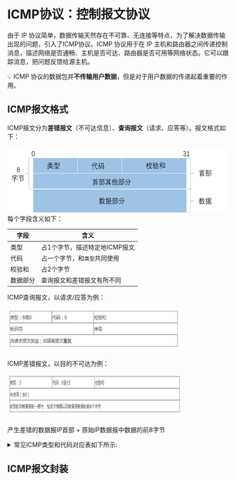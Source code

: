 # ICMP协议：控制报文协议
由于 IP 协议简单，数据传输天然存在不可靠、无连接等特点，为了解决数据传输出现的问题，引入了ICMP协议。ICMP 协议用于在 IP 主机和路由器之间传递控制消息，描述网络是否通畅、主机是否可达、路由器是否可用等网络状态。它可以跟踪消息，把问题反馈给源主机。 
 
:bulb:  ICMP 协议的数据包并**不传输用户数据**，但是对于用户数据的传递起着重要的作用。

## ICMP报文格式
ICMP报文分为**差错报文**（不可达信息）、**查询报文**（请求、应答等）。报文格式如下：
<div align=left><img width="550" height="150" src="./images/ICMP报文格式.png"/></div>  
每个字段含义如下： 
 
|字段|含义|
|-|-|
|类型|占1个字节，描述特定地ICMP报文|
|代码|占一个字节，和`类型`共同使用|
|校验和|占2个字节|
|数据部分|查询报文和差错报文有所不同|

ICMP查询报文，以请求/应答为例： 
<div align=left><img width="400" height="100" src="./images/ICMP请求-应答报文.JPG"/></div>

ICMP差错报文，以目的不可达为例： 
<div align=left><img width="400" height="100" src="./images/ICMP目的不可达报文.JPG"/></div>



产生差错的数据报IP首部 + 原始IP数据报中数据的前8字节

<details> 
<summary>常见ICMP类型和代码对应表如下所示:</summary> 
 
类型		代码		含义      
0		0		回显应答（ping 应答）    
3		0		网络不可达    
3		1		主机不可达    
3		2		协议不可达    
3		3		端口不可达    
3		4		需要进行分片，但设置不分片位    
3		5		源站选路失败     
3		6		目的网络未知  
3		7		目的主机未知  
3		9		目的网络被强制禁止  
3		10		目的主机被强制禁止  
3		11		由于服务类型 TOS，网络不可达  
3		12		由于服务类型 TOS，主机不可达  
3		13		由于过滤，通信被强制禁止  
3		14		主机越权  
3		15		优先中止失效  
4		0		源端被关闭（基本流控制）  
5		0		对网络重定向  
5		1		对主机重定向  
5		2		对服务类型和网络重定向  
5		3		对服务类型和主机重定向  
8		0		回显请求（ping 请求）    
9		0		路由器通告  
10		0		路由器请求  
11		0		传输期间生存时间为 0  
11		1		在数据报组装期间生存时间为 0  
12		0		坏的 IP 首部  
12		1		缺少必需的选项  
13		0		时间戳请求  
14		0		时间戳应答  
17		0		地址掩码请求  
18		0		地址掩码应答  
</details>  

## ICMP报文封装
 





